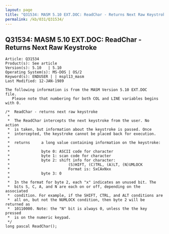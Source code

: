 ```yaml
---
layout: page
title: "Q31534: MASM 5.10 EXT.DOC: ReadChar - Returns Next Raw Keystroke"
permalink: /kb/031/Q31534/
---
```


## Q31534: MASM 5.10 EXT.DOC: ReadChar - Returns Next Raw Keystroke

	Article: Q31534
	Product(s): See article
	Version(s): 5.10   | 5.10
	Operating System(s): MS-DOS | OS/2
	Keyword(s): ENDUSER | | mspl13_masm
	Last Modified: 12-JAN-1989
	
	The following information is from the MASM Version 5.10 EXT.DOC
	file.
	   Please note that numbering for both COL and LINE variables begins
	with 0.
	
	/*  ReadChar - returns next raw keystroke
	 *
	 *  The ReadChar intercepts the next keystroke from the user. No action
	 *  is taken, but information about the keystroke is passed. Once
	 *  intercepted, the keystroke cannot be placed back for execution.
	 *
	 *  returns     a long value containing information on the keystroke:
	 *
	 *              byte 0: ASCII code for character
	 *              byte 1: scan code for character
	 *              byte 2: shift info for character:
	 *                          (S)HIFT, (C)TRL, (A)LT, (N)UMLOCK
	 *                          Format is: SxCAxNxx
	 *              byte 3: 0
	 *
	 *  In the format for byte 2, each "x" indicates an unused bit. The
	 *  bits S, C, A, and N are each on or off, depending on the associated
	 *  condition. For example, if the SHIFT, CTRL, and ALT conditions are
	 *  all on, but not the NUMLOCK condition, then byte 2 will be returned as
	 *  10110000. Note: the "N" bit is always 0, unless the the key pressed
	 *  is on the numeric keypad.
	 */
	long pascal ReadChar();
